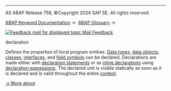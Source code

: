   

* * *

AS ABAP Release 758, ©Copyright 2024 SAP SE. All rights reserved.

[ABAP Keyword Documentation](https://help.sap.com/doc/abapdocu_758_index_htm/7.58/en-US/abenabap.htm) →  [ABAP Glossary](https://help.sap.com/doc/abapdocu_758_index_htm/7.58/en-US/abenabap_glossary.htm) → 

 [![](Mail.gif?object=Mail.gif "Feedback mail for displayed topic") Mail Feedback](mailto:f1_help@sap.com?subject=Feedback%20on%20ABAP%20Documentation&body=Document:%20declaration%2C%20ABENDECLARATION_GLOSRY%2C%20758%0D%0A%0D%0AError:%0D%0A%0D%0A%0D%0A%0D%0ASuggestion%20for%20improvement:)

declaration

Defines the properties of local program entities. [Data types](https://help.sap.com/doc/abapdocu_758_index_htm/7.58/en-US/abendata_type_glosry.htm "Glossary Entry"), [data objects](https://help.sap.com/doc/abapdocu_758_index_htm/7.58/en-US/abendata_object_glosry.htm "Glossary Entry"), [classes](https://help.sap.com/doc/abapdocu_758_index_htm/7.58/en-US/abenclass_glosry.htm "Glossary Entry"), [interfaces](https://help.sap.com/doc/abapdocu_758_index_htm/7.58/en-US/abenoo_intf_glosry.htm "Glossary Entry"), and [field symbols](https://help.sap.com/doc/abapdocu_758_index_htm/7.58/en-US/abenfield_symbol_glosry.htm "Glossary Entry") can be declared. Declarations are made either with [declaration statements](https://help.sap.com/doc/abapdocu_758_index_htm/7.58/en-US/abendeclaration_statement_glosry.htm "Glossary Entry") or as [inline declarations](https://help.sap.com/doc/abapdocu_758_index_htm/7.58/en-US/abeninline_declaration_glosry.htm "Glossary Entry") using [declaration expressions](https://help.sap.com/doc/abapdocu_758_index_htm/7.58/en-US/abendeclaration_expression_glosry.htm "Glossary Entry"). The declared unit is visible statically as soon as it is declared and is valid throughout the entire [context](https://help.sap.com/doc/abapdocu_758_index_htm/7.58/en-US/abenobj_context_glosry.htm "Glossary Entry").

[→ More about](https://help.sap.com/doc/abapdocu_758_index_htm/7.58/en-US/abendeclarations.htm)